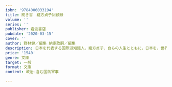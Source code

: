 ```yaml
---
isbn: '9784006033194'
title: 聞き書　緒方貞子回顧録
volume: ''
series: ''
publisher: 岩波書店
pubdate: '2020-03-15'
cover: ''
author: 野林健／編集 納家政嗣／編集
description: 日本を代表する国際派知識人，緒方貞子．自らの人生とともに，日本を，世界を語る．（解説＝中満泉）
price: '1540'
genre: 文庫
target: 一般
format: 文庫
content: 政治-含む国防軍事

---
```

